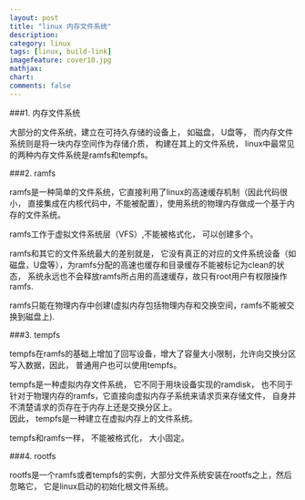 ```yaml
---
layout: post
title: "linux 内存文件系统"
description:
category: linux
tags: [linux, build-link]
imagefeature: cover10.jpg
mathjax: 
chart:
comments: false
---
```


###1. 内存文件系统
   
大部分的文件系统，建立在可持久存储的设备上， 如磁盘， U盘等， 而内存文件系统则是将一块内存空间作为存储介质， 构建在其上的文件系统， linux中最常见的两种内存文件系统是ramfs和tempfs。  
  
###2. ramfs
  
ramfs是一种简单的文件系统，它直接利用了linux的高速缓存机制（因此代码很小， 直接集成在内核代码中，不能被配置），使用系统的物理内存做成一个基于内存的文件系统。  
  
ramfs工作于虚拟文件系统层（VFS）,不能被格式化， 可以创建多个。  
  
ramfs和其它的文件系统最大的差别就是， 它没有真正的对应的文件系统设备（如磁盘，U盘等），为ramfs分配的高速也缓存和目录缓存不能被标记为clean的状态， 系统永远也不会释放ramfs所占用的高速缓存，故只有root用户有权限操作ramfs.  
  
ramfs只能在物理内存中创建(虚拟内存包括物理内存和交换空间，ramfs不能被交换到磁盘上).
  
###3. tempfs 
  
tempfs在ramfs的基础上增加了回写设备，增大了容量大小限制，允许向交换分区写入数据，因此， 普通用户也可以使用tempfs。  
  
tempfs是一种虚拟内存文件系统， 它不同于用块设备实现的ramdisk， 也不同于针对于物理内存的ramfs，它直接向虚拟内存子系统来请求页来存储文件， 自身并不清楚请求的页存在于内存上还是交换分区上。  
因此， tempfs是一种建立在虚拟内存上的文件系统。  
    
tempfs和ramfs一样， 不能被格式化， 大小固定。  

###4. rootfs  
  
  rootfs是一个ramfs或者tempfs的实例，大部分文件系统安装在rootfs之上，然后忽略它， 它是linux启动的初始化根文件系统。